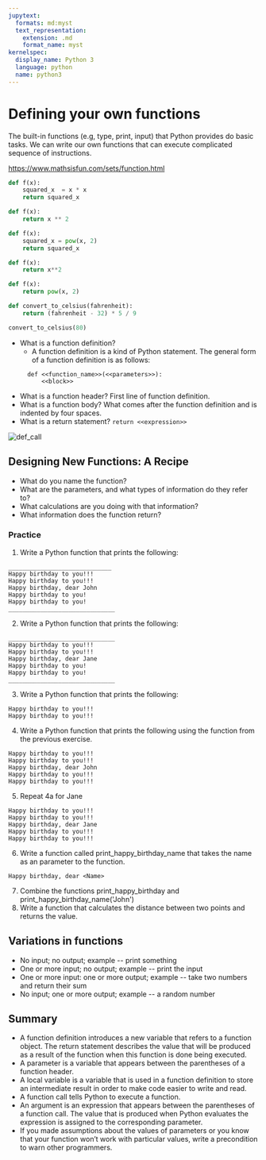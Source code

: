 ```yaml
---
jupytext:
  formats: md:myst
  text_representation:
    extension: .md
    format_name: myst
kernelspec:
  display_name: Python 3
  language: python
  name: python3
---
```


# Defining your own functions
The built-in functions (e.g, type, print, input) that Python provides do basic tasks. We can write our own functions that can execute complicated sequence of instructions. 

https://www.mathsisfun.com/sets/function.html

```python
def f(x):
    squared_x  = x * x
    return squared_x
```

```python
def f(x):
    return x ** 2
```

```python
def f(x):
    squared_x = pow(x, 2)
    return squared_x
```

```python
def f(x):
    return x**2
```

```python
def f(x):
    return pow(x, 2)
```


```python
def convert_to_celsius(fahrenheit):
    return (fahrenheit - 32) * 5 / 9

convert_to_celsius(80)
```

- What is a function definition?
  - A function definition is a kind of Python statement. The general form of a function definition is as follows:
  ```
    def <<function_name>>(<<parameters>>):
        <<block>>
  ```
- What is a function header? First line of function definition.
- What is a function body? What comes after the function definition and is indented by four spaces. 
- What is a return statement? ``return <<expression>>``


![def_call](./def_call.png)


## Designing New Functions: A Recipe
- What do you name the function?
- What are the parameters, and what types of information do they refer to?
- What calculations are you doing with that information?
- What information does the function return?

### Practice
1. Write a Python function that prints the following:
```
_____________________________
Happy birthday to you!!!
Happy birthday to you!!!
Happy birthday, dear John
Happy birthday to you!
Happy birthday to you!
______________________________
```
2. Write a Python function that prints the following:
```
______________________________
Happy birthday to you!!!
Happy birthday to you!!!
Happy birthday, dear Jane
Happy birthday to you!
Happy birthday to you!
______________________________
```
3.  Write a Python function that prints the following: 
```
Happy birthday to you!!!
Happy birthday to you!!!
```
4.  Write a Python function that prints the following using the function from the previous exercise. 
```
Happy birthday to you!!!
Happy birthday to you!!!
Happy birthday, dear John
Happy birthday to you!!!
Happy birthday to you!!!
```
5.  Repeat 4a for Jane
```
Happy birthday to you!!!
Happy birthday to you!!!
Happy birthday, dear Jane
Happy birthday to you!!!
Happy birthday to you!!!
```
6.  Write a function called print_happy_birthday_name that takes the name as an parameter to the function. 
```
Happy birthday, dear <Name>
```
7.  Combine the functions print_happy_birthday and print_happy_birthday_name('John')
8.  Write a function that calculates the distance between two points and returns the value.

## Variations in functions
- No input; no output; example -- print something
- One or more input; no output; example -- print the input
- One or more input: one or more output; example -- take two numbers and return their sum
- No input; one or more output; example -- a random number

## Summary
- A function definition introduces a new variable that refers to a function object. The return statement describes the value that will be produced as a result of the function when this function is done being executed.
- A parameter is a variable that appears between the parentheses of a function header.
- A local variable is a variable that is used in a function definition to store an intermediate result in order to make code easier to write and read.
- A function call tells Python to execute a function.
- An argument is an expression that appears between the parentheses of a function call. The value that is produced when Python evaluates the expression is assigned to the corresponding parameter.
- If you made assumptions about the values of parameters or you know that your function won’t work with particular values, write a precondition to warn other programmers. 
